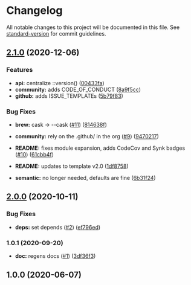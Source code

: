 # Changelog

All notable changes to this project will be documented in this file. See [standard-version](https://github.com/conventional-changelog/standard-version) for commit guidelines.

## [2.1.0](https://github.com/p6m7g8/p6df-pgsql/compare/v2.0.0...v2.1.0) (2020-12-06)


### Features

* **api:** centralize ::version() ([00433fa](https://github.com/p6m7g8/p6df-pgsql/commit/00433fa74e882d3bc8abaf5166d43bf52a619bd8))
* **community:** adds CODE_OF_CONDUCT ([8a9f5cc](https://github.com/p6m7g8/p6df-pgsql/commit/8a9f5cc460ae7a2f6e2b64820feb3d9ea6ab293c))
* **github:** adds ISSUE_TEMPLATEs ([5b79f83](https://github.com/p6m7g8/p6df-pgsql/commit/5b79f837ecdb17f0ea40b66bc593867b5bb19c7e))


### Bug Fixes

* **brew:** cask -> --cask ([#11](https://github.com/p6m7g8/p6df-pgsql/issues/11)) ([814638f](https://github.com/p6m7g8/p6df-pgsql/commit/814638f016eca4ca780562ff7f470cc8caadb647))


* **community:** rely on the .github/ in the org ([#9](https://github.com/p6m7g8/p6df-pgsql/issues/9)) ([9470217](https://github.com/p6m7g8/p6df-pgsql/commit/94702172c223a4160db1e801bf9b31213bd0507d))
* **README:** fixes module expansion, adds CodeCov and Synk badges ([#10](https://github.com/p6m7g8/p6df-pgsql/issues/10)) ([61cbb4f](https://github.com/p6m7g8/p6df-pgsql/commit/61cbb4fd49963ba250c746144c55282cb9862da7))
* **README:** updates to template v2.0 ([1df8758](https://github.com/p6m7g8/p6df-pgsql/commit/1df8758f9b2368648dcbc3a3857377299157458c))
* **semantic:** no longer needed, defaults are fine ([6b31f24](https://github.com/p6m7g8/p6df-pgsql/commit/6b31f246cd71d2a88762c31a1d10d553f4f05497))

## [2.0.0](https://github.com/p6m7g8/p6df-pgsql/compare/v1.0.1...v2.0.0) (2020-10-11)


### Bug Fixes

* **deps:** set depends ([#2](https://github.com/p6m7g8/p6df-pgsql/issues/2)) ([ef796ed](https://github.com/p6m7g8/p6df-pgsql/commit/ef796ed7dcddbbcaf3290aae1480f5f9e4b61899))

### 1.0.1 (2020-09-20)


* **doc:** regens docs ([#1](https://github.com/p6m7g8/p6df-pgsql/issues/1)) ([3df36f3](https://github.com/p6m7g8/p6df-pgsql/commit/3df36f336d7dc8a8b792694a070d148aa88830ef))

## 1.0.0 (2020-06-07)
